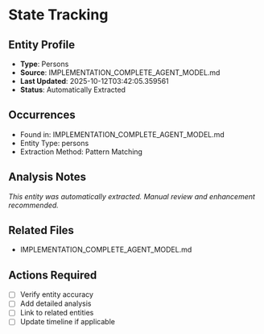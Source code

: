# State Tracking

## Entity Profile
- **Type**: Persons
- **Source**: IMPLEMENTATION_COMPLETE_AGENT_MODEL.md
- **Last Updated**: 2025-10-12T03:42:05.359561
- **Status**: Automatically Extracted

## Occurrences
- Found in: IMPLEMENTATION_COMPLETE_AGENT_MODEL.md
- Entity Type: persons
- Extraction Method: Pattern Matching

## Analysis Notes
*This entity was automatically extracted. Manual review and enhancement recommended.*

## Related Files
- IMPLEMENTATION_COMPLETE_AGENT_MODEL.md

## Actions Required
- [ ] Verify entity accuracy
- [ ] Add detailed analysis
- [ ] Link to related entities
- [ ] Update timeline if applicable
